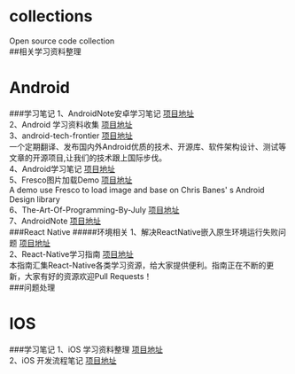 # collections
Open source code collection<br>
##相关学习资料整理
# Android
###学习笔记
1、AndroidNote安卓学习笔记  [项目地址](https://github.com/GcsSloop/AndroidNote) <br>
2、Android 学习资料收集  [项目地址](https://github.com/Freelander/Android_Data) <br>
3、android-tech-frontier  [项目地址](https://github.com/hehonghui/android-tech-frontier) <br>
一个定期翻译、发布国内外Android优质的技术、开源库、软件架构设计、测试等文章的开源项目,让我们的技术跟上国际步伐。<br>
4、Android学习笔记  [项目地址](https://github.com/CharonChui/AndroidNote) <br>
5、Fresco图片加载Demo   [项目地址](https://github.com/06peng/FrescoDemo) <br>
A demo use Fresco to load image and base on Chris Banes' s Android Design library<br>
6、The-Art-Of-Programming-By-July   [项目地址](https://github.com/julycoding/The-Art-Of-Programming-By-July) <br>
7、AndroidNote   [项目地址](https://github.com/venshine/AndroidNote) <br>
###React Native
#####环境相关
1、解决ReactNative嵌入原生环境运行失败问题  [项目地址](https://github.com/Kennytian/embedded) <br>
2、React-Native学习指南  [项目地址](https://github.com/ele828/react-native-guide) <br>
本指南汇集React-Native各类学习资源，给大家提供便利。指南正在不断的更新，大家有好的资源欢迎Pull Requests！ <br>
###问题处理
# IOS
###学习笔记
1、iOS 学习资料整理  [项目地址](https://github.com/Aufree/trip-to-iOS) <br>
2、iOS 开发流程笔记  [项目地址](https://github.com/leecade/ios-dev-flow) <br>
